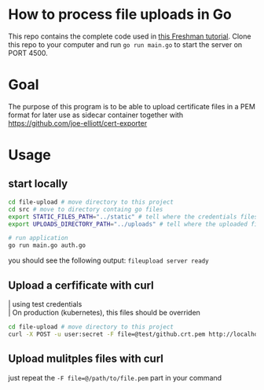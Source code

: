 # How to process file uploads in Go

This repo contains the complete code used in [this Freshman
tutorial](https://freshman.tech/file-upload-golang/). Clone this repo to your
computer and run `go run main.go` to start the server on PORT 4500.


# Goal

The purpose of this program is to be able to upload certificate files in a PEM format for later use as sidecar container together with https://github.com/joe-elliott/cert-exporter


# Usage

## start locally

```bash
cd file-upload # move directory to this project
cd src # move to directory containg go files
export STATIC_FILES_PATH="../static" # tell where the credentials files and index.html are stored, fallback to '.' if not defined
export UPLOADS_DIRECTORY_PATH="../uploads" # tell where the uploaded files should be stored, fallback to 'uploads' if not defined

# run application
go run main.go auth.go
```

you should see the following output: `fileupload server ready`


## Upload a cerfificate with curl

| using test credentials  
| On production (kubernetes), this files should be overriden

```bash
cd file-upload # move directory to this project
curl -X POST -u user:secret -F file=@test/github.crt.pem http://localhost:4500/upload
```

## Upload mulitples files with curl

just repeat the `-F file=@/path/to/file.pem` part in your command